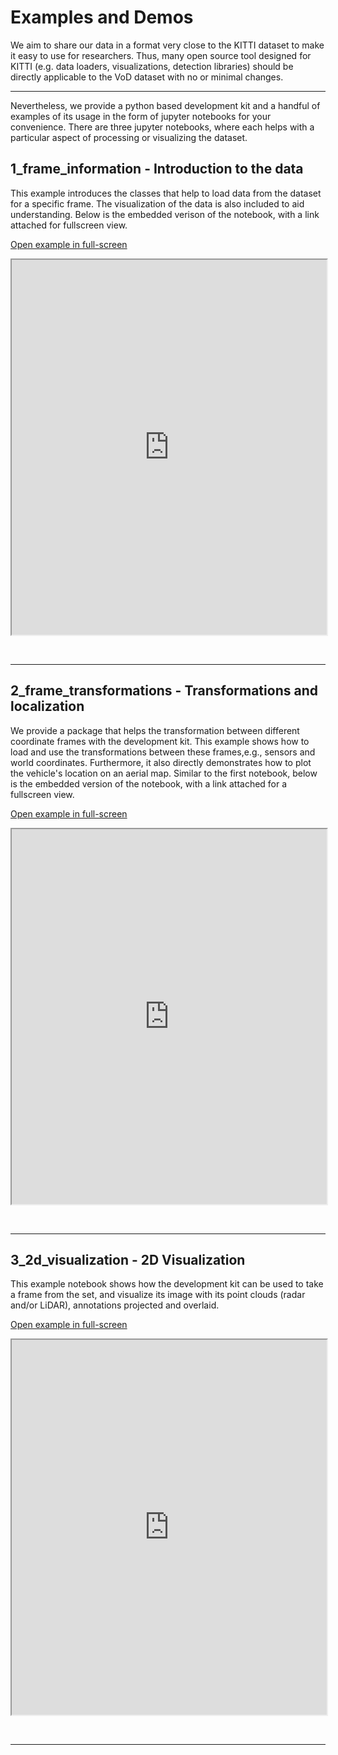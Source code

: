 # Examples and Demos

We aim to share our data in a format very close to the KITTI dataset to make it easy to use for researchers.
Thus, many open source tool designed for KITTI (e.g. data loaders, visualizations, detection libraries) should be directly applicable to the VoD dataset with no or minimal changes. 
<br>

---

Nevertheless, we provide a python based development kit and a handful of examples of its usage in the form of jupyter notebooks for your convenience. There are three jupyter notebooks, where each helps with a particular aspect of processing or visualizing the dataset.

## 1_frame_information - Introduction to the data
This example introduces the classes that help to load data from the dataset for a specific frame. The visualization of the data is also included to aid understanding. Below is the embedded verison of the notebook, with a link attached for fullscreen view. 

[Open example in full-screen](https://tudelft-iv.github.io/view-of-delft-dataset/notebook_html/1_frame_information/1_frame_information.html)


<p align="center"><iframe src="https://tudelft-iv.github.io/view-of-delft-dataset/notebook_html/1_frame_information/1_frame_information.html" height="600" width="100%"></iframe></p>

<br>

---

## 2_frame_transformations - Transformations and localization
We provide a package that helps the transformation between different coordinate frames with the development kit. This example shows how to load and use the transformations between these frames,e.g., sensors and world coordinates. Furthermore, it also directly demonstrates how to plot the vehicle's location on an aerial map. Similar to the first notebook, below is the embedded version of the notebook, with a link attached for a fullscreen view. 

[Open example in full-screen](https://tudelft-iv.github.io/view-of-delft-dataset/notebook_html/2_frame_transformations/2_frame_transformations.html)


<p align="center"><iframe src="https://tudelft-iv.github.io/view-of-delft-dataset/notebook_html/2_frame_transformations/2_frame_transformations.html" height="600" width="100%"></iframe></p>


<br>

---

## 3_2d_visualization - 2D Visualization
This example notebook shows how the development kit can be used to take a frame from the set, and visualize its image with its point clouds (radar and/or LiDAR), annotations projected and overlaid.

[Open example in full-screen](https://tudelft-iv.github.io/view-of-delft-dataset/notebook_html/3_3d_visualization/3_2d_visualization.html)


<p align="center"><iframe src="https://tudelft-iv.github.io/view-of-delft-dataset/notebook_html/3_3d_visualization/3_2d_visualization.html" height="600" width="100%"></iframe></p>

<br>

---
